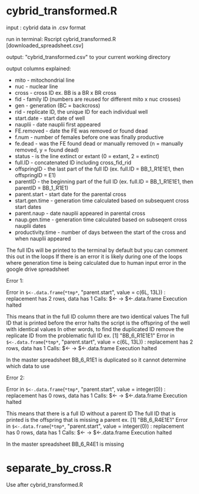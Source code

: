 # cybrid_transformed.R
input : cybrid data in .csv format

run in terminal: Rscript cybrid_transformed.R [downloaded_spreadsheet.csv]

output: "cybrid_transformed.csv" to your current working directory

output columns explained:
- mito - mitochondrial line
- nuc - nuclear line
- cross - cross ID ex. BB is a BR x BR cross
- fid - family ID (numbers are reused for different mito x nuc crosses)
- gen - generation (BC = backcross)
- rid - replicate ID, the unique ID for each individual well
- start.date - start date of well
- nauplii - date nauplii first appeared
- FE.removed - date the FE was removed or found dead
- f.num - number of females before one was finally productive
- fe.dead - was the FE found dead or manually removed (n = manually removed, y = found dead)
- status - is the line extinct or extant (0 = extant, 2 = extinct)
- full.ID - concatenated ID including cross_fid_rid
- offspringID - the last part of the full ID (ex. full.ID = BB_1_R1E1E1, then offspringID = E1)
- parentID - the beginning part of the full ID (ex. full.ID = BB_1_R1E1E1, then parentID = BB_1_R1E1)
- parent.start - start date for the parental cross
- start.gen.time - generation time calculated based on subsequent cross start dates
- parent.naup - date nauplii appeared in parental cross
- naup.gen.time - generation time calculated based on subseqent cross nauplii dates
- productivity.time - number of days between the start of the cross and when nauplii appeared


The full IDs will be printed to the terminal by default but you can comment this out in the loops 
If there is an error it is likely during one of the loops where generation time is being calculated due to human input error in the google drive spreadsheet

Error 1:

Error in `$<-.data.frame`(`*tmp*`, "parent.start", value = c(6L, 13L)) : 
  replacement has 2 rows, data has 1
Calls: $<- -> $<-.data.frame
Execution halted

This means that in the full ID column there are two identical values
The full ID that is printed before the error halts the script is the offspring of the well with identical values
In other words, to find the duplicated ID remove the replicate ID from the problematic full ID
ex. 
[1] "BB_6_R1E1E1"
Error in `$<-.data.frame`(`*tmp*`, "parent.start", value = c(6L, 13L)) : 
  replacement has 2 rows, data has 1
Calls: $<- -> $<-.data.frame
Execution halted

In the master spreadsheet BB_6_R1E1 is duplicated so it cannot determine which data to use

Error 2:

Error in `$<-.data.frame`(`*tmp*`, "parent.start", value = integer(0)) : 
  replacement has 0 rows, data has 1
Calls: $<- -> $<-.data.frame
Execution halted

This means that there is a full ID without a parent ID
The full ID that is printed is the offspring that is missing a parent
ex. 
[1] "BB_6_R4E1E1"
Error in `$<-.data.frame`(`*tmp*`, "parent.start", value = integer(0)) : 
  replacement has 0 rows, data has 1
Calls: $<- -> $<-.data.frame
Execution halted

In the master spreadsheet BB_6_R4E1 is missing 

# separate_by_cross.R 
Use after cybrid_transformed.R
